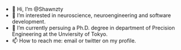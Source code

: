 - 👋 Hi, I’m @Shawnzty
- 👀 I’m interested in neuroscience, neuroengineering and software development.
- 🌱 I’m currently persuing a Ph.D. degree in department of Precision Engineering at the Unviersity of Tokyo.
- 📫 How to reach me: email or twitter on my profile.

<!---
Shawnzty/Shawnzty is a ✨ special ✨ repository because its `README.md` (this file) appears on your GitHub profile.
You can click the Preview link to take a look at your changes.
--->
